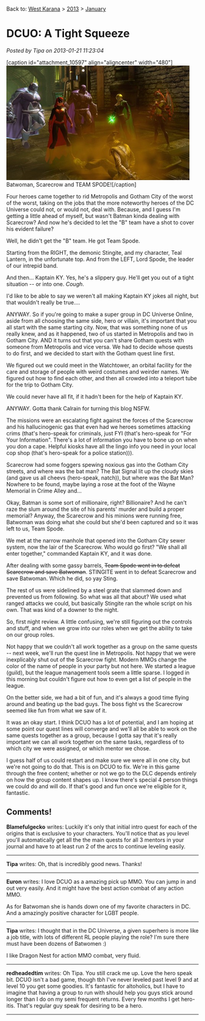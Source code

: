 Back to: [West Karana](/posts/westkarana.md) > [2013](/posts/2013/westkarana.md) > [January](./westkarana.md)
# DCUO: A Tight Squeeze

*Posted by Tipa on 2013-01-21 11:23:04*

[caption id="attachment\_10597" align="aligncenter" width="480"][![](../../../uploads/2013/01/MPYR0161_DESIGNERDATA-PC-20-23.43.560-480x299.jpg "Batwoman, Scarecrow and TEAM SPODE!")](../../../uploads/2013/01/MPYR0161_DESIGNERDATA-PC-20-23.43.560.jpg) Batwoman, Scarecrow and TEAM SPODE![/caption]

Four heroes came together to rid Metropolis and Gotham City of the worst of the worst, taking on the jobs that the more noteworthy heroes of the DC Universe could not, or would not, deal with. Because, and I guess I'm getting a little ahead of myself, but wasn't Batman kinda dealing with Scarecrow? And now he's decided to let the "B" team have a shot to cover his evident failure?

Well, he didn't get the "B" team. He got Team Spode.

Starting from the RIGHT, the demonic Stingite, and my character, Teal Lantern, in the unfortunate top. And from the LEFT, Lord Spode, the leader of our intrepid band.

And then... Kaptain KY. Yes, he's a slippery guy. He'll get you out of a tight situation -- or into one. *Cough*.

I'd like to be able to say we weren't all making Kaptain KY jokes all night, but that wouldn't really be true....

ANYWAY. So if you're going to make a super group in DC Universe Online, aside from all choosing the same side, hero or villain, it's important that you all start with the same starting city. Now, that was something none of us really knew, and as it happened, two of us started in Metropolis and two in Gotham City. AND it turns out that you can't share Gotham quests with someone from Metropolis and vice versa. We had to decide whose quests to do first, and we decided to start with the Gotham quest line first.

We figured out we could meet in the Watchtower, an orbital facility for the care and storage of people with weird costumes and weirder names. We figured out how to find each other, and then all crowded into a teleport tube for the trip to Gotham City.

We could never have all fit, if it hadn't been for the help of Kaptain KY.

ANYWAY. Gotta thank Calrain for turning this blog NSFW.

The missions were an escalating fight against the forces of the Scarecrow and his hallucinogenic gas that even had we heroes sometimes attacking crims (that's hero-speak for criminals, just FYI (that's hero-speak for "For Your Information". There's a lot of information you have to bone up on when you don a cape. Helpful kiosks have all the lingo info you need in your local cop shop (that's hero-speak for a police station))).

Scarecrow had some foggers spewing noxious gas into the Gotham City streets, and where was the bat man? The Bat Signal lit up the cloudy skies (and gave us all cheevs (hero-speak, natch)), but where was the Bat Man? Nowhere to be found, maybe laying a rose at the foot of the Wayne Memorial in Crime Alley and...

Okay, Batman is some sort of millionaire, right? Billionaire? And he can't raze the slum around the site of his parents' murder and build a proper memorial? Anyway, the Scarecrow and his minions were running free, Batwoman was doing what she could but she'd been captured and so it was left to us, Team Spode.

We met at the narrow manhole that opened into the Gotham City sewer system, now the lair of the Scarecrow. Who would go first? "We shall all enter together," commanded Kaptain KY, and it was done.

After dealing with some gassy barrels, ~~Team Spode went in to defeat Scarecrow and save Batwoman~~. STINGITE went in to defeat Scarecrow and save Batwoman. Which he did, so yay Sting.

The rest of us were sidelined by a steel grate that slammed down and prevented us from following. So what was all that about? We used what ranged attacks we could, but basically Stingite ran the whole script on his own. That was kind of a downer to the night.

So, first night review. A little confusing, we're still figuring out the controls and stuff, and when we grow into our roles when we get the ability to take on our group roles.

Not happy that we couldn't all work together as a group on the same quests -- next week, we'll run the quest line in Metropolis. Not happy that we were inexplicably shut out of the Scarecrow fight. Modern MMOs change the color of the name of people in your party but not here. We started a league (guild), but the league management tools seem a little sparse. I logged in this morning but couldn't figure out how to even get a list of people in the league.

On the better side, we had a bit of fun, and it's always a good time flying around and beating up the bad guys. The boss fight vs the Scarecrow seemed like fun from what we saw of it.

It was an okay start. I think DCUO has a lot of potential, and I am hoping at some point our quest lines will converge and we'll all be able to work on the same quests together as a group, because I gotta say that it's really important we can all work together on the same tasks, regardless of to which city we were assigned, or which mentor we chose.

I guess half of us could restart and make sure we were all in one city, but we're not going to do that. This is on DCUO to fix. We're in this game through the free content; whether or not we go to the DLC depends entirely on how the group content shapes up. I know there's special 4 person things we could do and will do. If that's good and fun once we're eligible for it, fantastic.

## Comments!

**Blamefulgecko** writes: Luckily it's only that initial intro quest for each of the origins that is exclusive to your characters. You'll notice that as you level you'll automatically get all the the main quests for all 3 mentors in your journal and have to at least run 2 of the arcs to continue leveling easily.

---

**Tipa** writes: Oh, that is incredibly good news. Thanks!

---

**Euron** writes: I love DCUO as a amazing pick up MMO. You can jump in and out very easily. And it might have the best action combat of any action MMO. 

As for Batwoman she is hands down one of my favorite characters in DC. And a amazingly positive character for LGBT people.

---

**Tipa** writes: I thought that in the DC Universe, a given superhero is more like a job title, with lots of different RL people playing the role? I'm sure there must have been dozens of Batwomen :)

I like Dragon Nest for action MMO combat, very fluid.

---

**redheadedtim** writes: Oh Tipa. You still crack me up. Love the hero speak bit. DCUO isn't a bad game, though tbh I've never leveled past level 9 and at level 10 you get some goodies. It's fantastic for altoholics, but I have to imagine that having a group to run with should help you guys stick around longer than I do on my semi frequent returns. Every few months I get hero-itis. That's regular guy speak for desiring to be a hero.

---

